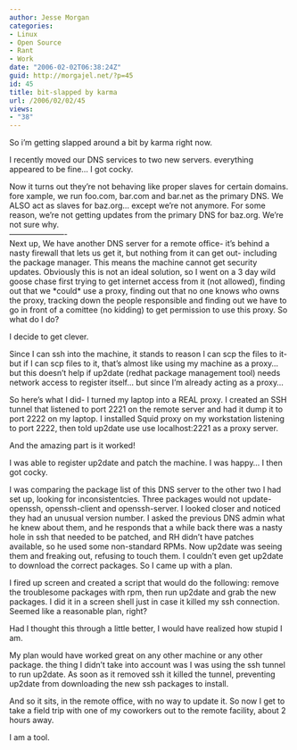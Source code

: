```yaml
---
author: Jesse Morgan
categories:
- Linux
- Open Source
- Rant
- Work
date: "2006-02-02T06:38:24Z"
guid: http://morgajel.net/?p=45
id: 45
title: bit-slapped by karma
url: /2006/02/02/45
views:
- "38"
---
```


So i’m getting slapped around a bit by karma right now.

I recently moved our DNS services to two new servers. everything appeared to be fine… I got cocky.

Now it turns out they’re not behaving like proper slaves for certain domains. fore xample, we run foo.com, bar.com and bar.net as the primary DNS. We ALSO act as slaves for baz.org… except we’re not anymore. For some reason, we’re not getting updates from the primary DNS for baz.org. We’re not sure why.  
———————-  
Next up, We have another DNS server for a remote office- it’s behind a nasty firewall that lets us get it, but nothing from it can get out- including the package manager. This means the machine cannot get security updates. Obviously this is not an ideal solution, so I went on a 3 day wild goose chase first trying to get internet access from it (not allowed), finding out that we \*could\* use a proxy, finding out that no one knows who owns the proxy, tracking down the people responsible and finding out we have to go in front of a comittee (no kidding) to get permission to use this proxy. So what do I do?

I decide to get clever.

Since I can ssh into the machine, it stands to reason I can scp the files to it- but if I can scp files to it, that’s almost like using my machine as a proxy… but this doesn’t help if up2date (redhat package management tool) needs network access to register itself… but since I’m already acting as a proxy…

So here’s what I did- I turned my laptop into a REAL proxy. I created an SSH tunnel that listened to port 2221 on the remote server and had it dump it to port 2222 on my laptop. I installed Squid proxy on my workstation listening to port 2222, then told up2date use use localhost:2221 as a proxy server.

And the amazing part is it worked!

I was able to register up2date and patch the machine. I was happy… I then got cocky.

 I was comparing the package list of this DNS server to the other two I had set up, looking for inconsistentcies. Three packages would not update- openssh, openssh-client and openssh-server. I looked closer and noticed they had an unusual version number. I asked the previous DNS admin what he knew about them, and he responds that a while back there was a nasty hole in ssh that needed to be patched, and RH didn’t have patches available, so he used some non-standard RPMs. Now up2date was seeing them and freaking out, refusing to touch them. I couldn’t even get up2date to download the correct packages. So I came up with a plan.

I fired up screen and created a script that would do the following: remove the troublesome packages with rpm, then run up2date and grab the new packages. I did it in a screen shell just in case it killed my ssh connection. Seemed like a reasonable plan, right?

Had I thought this through a little better, I would have realized how stupid I am.

My plan would have worked great on any other machine or any other package. the thing I didn’t take into account was I was using the ssh tunnel to run up2date. As soon as it removed ssh it killed the tunnel, preventing up2date from downloading the new ssh packages to install.

And so it sits, in the remote office, with no way to update it. So now I get to take a field trip with one of my coworkers out to the remote facility, about 2 hours away.

I am a tool.